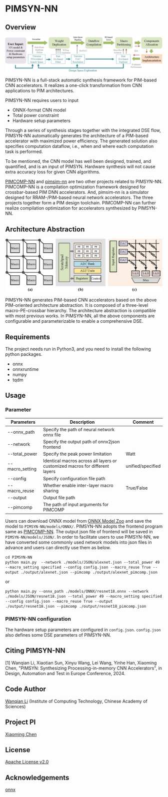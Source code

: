 # PIMSYN-NN
## Overview

![Overview](images/framework.jpg)

PIMSYN-NN is a full-stack automatic synthesis framework for PIM-based CNN accelerators. It
realizes a one-click transformation from CNN applications to PIM architectures.

PIMSYN-NN requires users to input
- ONNX-format CNN model
- Total power constraint
- Hardware setup parameters
  
Through a series of synthesis stages together with the integrated DSE flow, PIMSYN-NN automatically generates the architecture of a PIM-based accelerator with maximized power efficiency. The generated solution also specifies computation dataflow, i.e., when and where each computation task is performed. 

To be mentioned, the CNN model has well been designed, trained, and quantified, and is an input of PIMSYN. Hardware synthesis will not cause extra accuracy loss for given CNN algorithms.

[PIMCOMP-NN](https://github.com/sunxt99/PIMCOMP-NN) and [pimsim-nn](https://github.com/wangxy-2000/pimsim-nn) are two other projects related to PIMSYN-NN. PIMCOMP-NN is a compilation optimization framework designed for crossbar-based PIM DNN accelerators. And, pimsim-nn is a simulator designed for RRAM-/PIM-based neural network accelerators. The three projects together form a PIM design toolchain. PIMCOMP-NN can further realize compilation optimization for accelerators synthesized by PIMSYN-NN.

## Architecture Abstraction

![Architecture Abstraction](images/arch.jpg)

PIMSYN-NN generates PIM-based CNN accelerators based on the above PIM-oriented architecture abstraction. It is composed of a three-level macro-PE-crossbar hierarchy. The architecture abstraction is
compatible with most previous works. In PIMSYN-NN, all the above components are configurable and parameterizable to enable a comprehensive DSE.


## Requirements

The project needs run in Python3, and you need to install the following python packages.

- onnx
- onnxruntime
- numpy
- tqdm

## Usage

### Parameter

| Parameters             | Description                                                                | Comment           |
| -----------------------|----------------------------------------------------------------------------|-------------------|
| --onnx_path            |Specify the path of neural network onnx file                                |                   |
| --network              |Specify the output path of onnx2json frontend                               |                   |
| --total_power          |Specify the peak power limitation                                           | Watt              |
| --macro_setting        |Identical macros across all layers or customized macros for different layers| unified/specified |
| --config               |Specify configuration file path                                             |                   |
| --macro_reuse          |Whether enable inter-layer macro sharing                                    | True/False        |
| --output               |Output file path                                                            |                   |
| --pimcomp              |The path of input arguments for PIMCOMP                                     |                   |

Users can download ONNX model from [ONNX Model Zoo](https://github.com/onnx/models) and save the model to `PIMSYN-NN/models/ONNX/`. PIMSYN-NN adopts the frontend program same as [PIMCOMP-NN](https://github.com/sunxt99/PIMCOMP-NN). The output json file of frontend will be saved in `PIMSYN-NN/models/JSON/`. In order to facilitate users to use PIMSYN-NN, we have converted some commonly used network models into json files in advance and users can directly use them as below.

```shell
cd PIMSYN-NN
python main.py  --network ./models/JSON/alexnet.json --total_power 49 --macro_setting specified --config config.json --macro_reuse True --output ./output/alexnet.json --pimcomp ./output/alexnet_pimcomp.json
```

or

```shell
python main.py --onnx_path ./models/ONNX/resnet18.onnx --network ./models/JSON/resnet18.json --total_power 49 --macro_setting specified --config config.json --macro_reuse True --output ./output/resnet18.json --pimcomp ./output/resnet18_pimcomp.json
```

### PIMSYN-NN configuration

The hardware setup parameters are configured in `config.json`.
`config.json` also defines some DSE parameters of PIMSYN-NN.

## Citing PIMSYN-NN

[1] Wanqian Li, Xiaotian Sun, Xinyu Wang, Lei Wang, Yinhe Han, Xiaoming Chen, "PIMSYN: Synthesizing Processing-in-memory CNN Accelerators", in Design, Automation and Test in Europe Conference, 2024.

## Code Author

[Wanqian Li](liwanqian20s@ict.ac.cn) (Institute of Computing Technology, Chinese Academy of Sciences)

## Project PI

[Xiaoming Chen](https://people.ucas.edu.cn/~chenxm)

## License

[Apache License v2.0](LICENSE)

## Acknowledgements

[onnx](https://github.com/onnx/onnx)
